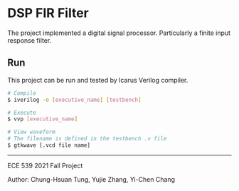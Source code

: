 # DSP FIR Filter

The project implemented a digital signal processor. Particularly a finite input
response filter.

## Run

This project can be run and tested by Icarus Verilog compiler.

```bash
# Compile
$ iverilog -o [executive_name] [testbench]

# Execute
$ vvp [executive_name]

# View waveform
# The filename is defined in the testbench .v file
$ gtkwave [.vcd file name]
```

---

ECE 539 2021 Fall Project

Author: Chung-Hsuan Tung, Yujie Zhang, Yi-Chen Chang
